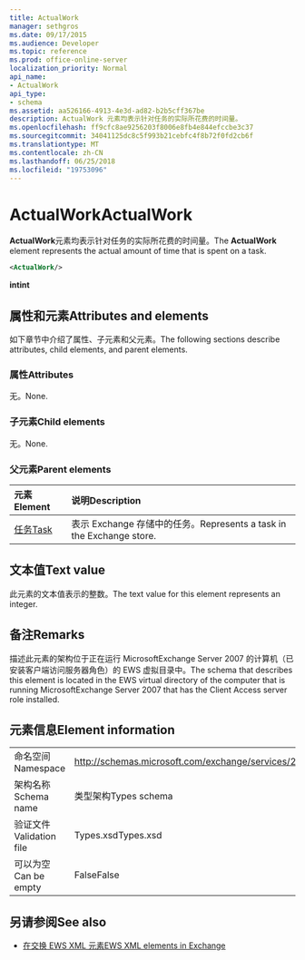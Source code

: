 ```yaml
---
title: ActualWork
manager: sethgros
ms.date: 09/17/2015
ms.audience: Developer
ms.topic: reference
ms.prod: office-online-server
localization_priority: Normal
api_name:
- ActualWork
api_type:
- schema
ms.assetid: aa526166-4913-4e3d-ad82-b2b5cff367be
description: ActualWork 元素均表示针对任务的实际所花费的时间量。
ms.openlocfilehash: ff9cfc8ae9256203f8006e8fb4e844efccbe3c37
ms.sourcegitcommit: 34041125dc8c5f993b21cebfc4f8b72f0fd2cb6f
ms.translationtype: MT
ms.contentlocale: zh-CN
ms.lasthandoff: 06/25/2018
ms.locfileid: "19753096"
---
```

# <a name="actualwork"></a><span data-ttu-id="ff8a3-103">ActualWork</span><span class="sxs-lookup"><span data-stu-id="ff8a3-103">ActualWork</span></span>

<span data-ttu-id="ff8a3-104">**ActualWork**元素均表示针对任务的实际所花费的时间量。</span><span class="sxs-lookup"><span data-stu-id="ff8a3-104">The **ActualWork** element represents the actual amount of time that is spent on a task.</span></span> 
  
```xml
<ActualWork/>
```

 <span data-ttu-id="ff8a3-105">**int**</span><span class="sxs-lookup"><span data-stu-id="ff8a3-105">**int**</span></span>
## <a name="attributes-and-elements"></a><span data-ttu-id="ff8a3-106">属性和元素</span><span class="sxs-lookup"><span data-stu-id="ff8a3-106">Attributes and elements</span></span>

<span data-ttu-id="ff8a3-107">如下章节中介绍了属性、子元素和父元素。</span><span class="sxs-lookup"><span data-stu-id="ff8a3-107">The following sections describe attributes, child elements, and parent elements.</span></span>
  
### <a name="attributes"></a><span data-ttu-id="ff8a3-108">属性</span><span class="sxs-lookup"><span data-stu-id="ff8a3-108">Attributes</span></span>

<span data-ttu-id="ff8a3-109">无。</span><span class="sxs-lookup"><span data-stu-id="ff8a3-109">None.</span></span>
  
### <a name="child-elements"></a><span data-ttu-id="ff8a3-110">子元素</span><span class="sxs-lookup"><span data-stu-id="ff8a3-110">Child elements</span></span>

<span data-ttu-id="ff8a3-111">无。</span><span class="sxs-lookup"><span data-stu-id="ff8a3-111">None.</span></span>
  
### <a name="parent-elements"></a><span data-ttu-id="ff8a3-112">父元素</span><span class="sxs-lookup"><span data-stu-id="ff8a3-112">Parent elements</span></span>

|<span data-ttu-id="ff8a3-113">**元素**</span><span class="sxs-lookup"><span data-stu-id="ff8a3-113">**Element**</span></span>|<span data-ttu-id="ff8a3-114">**说明**</span><span class="sxs-lookup"><span data-stu-id="ff8a3-114">**Description**</span></span>|
|:-----|:-----|
|[<span data-ttu-id="ff8a3-115">任务</span><span class="sxs-lookup"><span data-stu-id="ff8a3-115">Task</span></span>](task.md) <br/> |<span data-ttu-id="ff8a3-116">表示 Exchange 存储中的任务。</span><span class="sxs-lookup"><span data-stu-id="ff8a3-116">Represents a task in the Exchange store.</span></span>  <br/> |
   
## <a name="text-value"></a><span data-ttu-id="ff8a3-117">文本值</span><span class="sxs-lookup"><span data-stu-id="ff8a3-117">Text value</span></span>

<span data-ttu-id="ff8a3-118">此元素的文本值表示的整数。</span><span class="sxs-lookup"><span data-stu-id="ff8a3-118">The text value for this element represents an integer.</span></span>
  
## <a name="remarks"></a><span data-ttu-id="ff8a3-119">备注</span><span class="sxs-lookup"><span data-stu-id="ff8a3-119">Remarks</span></span>

<span data-ttu-id="ff8a3-120">描述此元素的架构位于正在运行 MicrosoftExchange Server 2007 的计算机（已安装客户端访问服务器角色）的 EWS 虚拟目录中。</span><span class="sxs-lookup"><span data-stu-id="ff8a3-120">The schema that describes this element is located in the EWS virtual directory of the computer that is running MicrosoftExchange Server 2007 that has the Client Access server role installed.</span></span>
  
## <a name="element-information"></a><span data-ttu-id="ff8a3-121">元素信息</span><span class="sxs-lookup"><span data-stu-id="ff8a3-121">Element information</span></span>

|||
|:-----|:-----|
|<span data-ttu-id="ff8a3-122">命名空间</span><span class="sxs-lookup"><span data-stu-id="ff8a3-122">Namespace</span></span>  <br/> |http://schemas.microsoft.com/exchange/services/2006/types  <br/> |
|<span data-ttu-id="ff8a3-123">架构名称</span><span class="sxs-lookup"><span data-stu-id="ff8a3-123">Schema name</span></span>  <br/> |<span data-ttu-id="ff8a3-124">类型架构</span><span class="sxs-lookup"><span data-stu-id="ff8a3-124">Types schema</span></span>  <br/> |
|<span data-ttu-id="ff8a3-125">验证文件</span><span class="sxs-lookup"><span data-stu-id="ff8a3-125">Validation file</span></span>  <br/> |<span data-ttu-id="ff8a3-126">Types.xsd</span><span class="sxs-lookup"><span data-stu-id="ff8a3-126">Types.xsd</span></span>  <br/> |
|<span data-ttu-id="ff8a3-127">可以为空</span><span class="sxs-lookup"><span data-stu-id="ff8a3-127">Can be empty</span></span>  <br/> |<span data-ttu-id="ff8a3-128">False</span><span class="sxs-lookup"><span data-stu-id="ff8a3-128">False</span></span>  <br/> |
   
## <a name="see-also"></a><span data-ttu-id="ff8a3-129">另请参阅</span><span class="sxs-lookup"><span data-stu-id="ff8a3-129">See also</span></span>

- [<span data-ttu-id="ff8a3-130">在交换 EWS XML 元素</span><span class="sxs-lookup"><span data-stu-id="ff8a3-130">EWS XML elements in Exchange</span></span>](ews-xml-elements-in-exchange.md)

